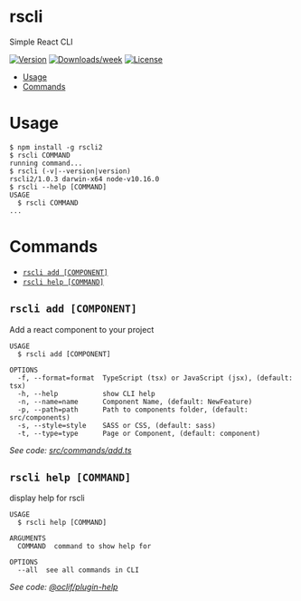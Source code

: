 rscli
=====

Simple React CLI

[![Version](https://img.shields.io/npm/v/rscli.svg)](https://npmjs.org/package/rscli)
[![Downloads/week](https://img.shields.io/npm/dw/rscli.svg)](https://npmjs.org/package/rscli2)
[![License](https://img.shields.io/npm/l/rscli2.svg)](https://github.com/mdoye/rscli/blob/master/package.json)

<!-- toc -->
* [Usage](#usage)
* [Commands](#commands)
<!-- tocstop -->
# Usage
<!-- usage -->
```sh-session
$ npm install -g rscli2
$ rscli COMMAND
running command...
$ rscli (-v|--version|version)
rscli2/1.0.3 darwin-x64 node-v10.16.0
$ rscli --help [COMMAND]
USAGE
  $ rscli COMMAND
...
```
<!-- usagestop -->
# Commands
<!-- commands -->
* [`rscli add [COMPONENT]`](#rscli-add-component)
* [`rscli help [COMMAND]`](#rscli-help-command)

## `rscli add [COMPONENT]`

Add a react component to your project

```
USAGE
  $ rscli add [COMPONENT]

OPTIONS
  -f, --format=format  TypeScript (tsx) or JavaScript (jsx), (default: tsx)
  -h, --help           show CLI help
  -n, --name=name      Component Name, (default: NewFeature)
  -p, --path=path      Path to components folder, (default: src/components)
  -s, --style=style    SASS or CSS, (default: sass)
  -t, --type=type      Page or Component, (default: component)
```

_See code: [src/commands/add.ts](https://github.com/michaeldoye/rscli/blob/v1.0.3/src/commands/add.ts)_

## `rscli help [COMMAND]`

display help for rscli

```
USAGE
  $ rscli help [COMMAND]

ARGUMENTS
  COMMAND  command to show help for

OPTIONS
  --all  see all commands in CLI
```

_See code: [@oclif/plugin-help](https://github.com/oclif/plugin-help/blob/v2.2.1/src/commands/help.ts)_
<!-- commandsstop -->
